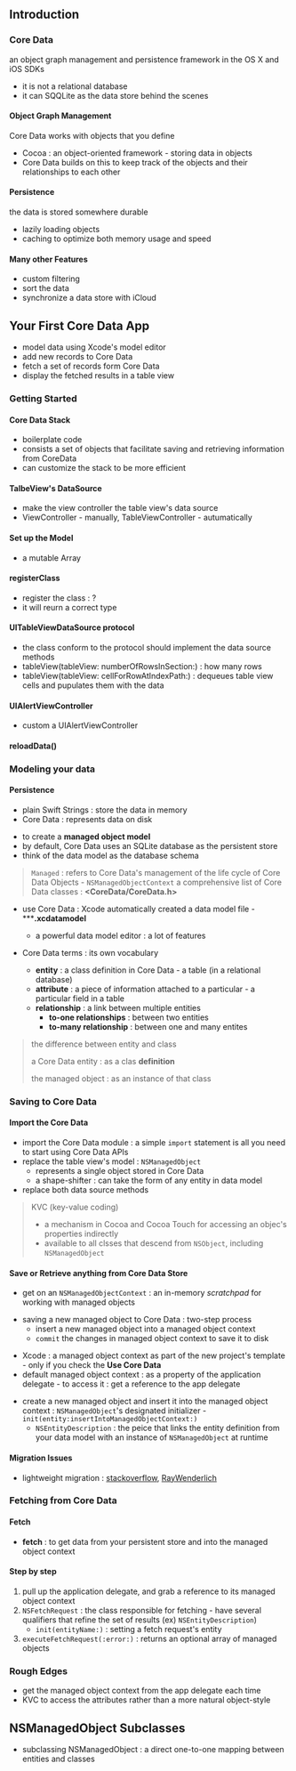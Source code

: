 ## Introduction

### Core Data

an object graph management and persistence framework in the OS X and iOS SDKs

* it is not a relational database
* it can SQQLite as the data store behind the scenes

#### Object Graph Management

Core Data works with objects that you define

* Cocoa : an object-oriented framework - storing data in objects
* Core Data builds on this to keep track of the objects and their relationships to each other

#### Persistence

the data is stored somewhere durable

* lazily loading objects
* caching to optimize both memory usage and speed

#### Many other Features

- custom filtering
- sort the data
- synchronize a data store with iCloud

## Your First Core Data App

* model data using Xcode's model editor
* add new records to Core Data
* fetch a set of records form Core Data
* display the fetched results in a table view

### Getting Started

#### Core Data Stack

* boilerplate code
* consists a set of objects that facilitate saving and retrieving information from CoreData
* can customize the stack to be more efficient

#### TalbeView's DataSource

* make the view controller the table view's data source
* ViewController - manually, TableViewController - autumatically

#### Set up the Model

* a mutable Array

#### registerClass

* register the class : ?
* it will reurn a correct type

#### UITableViewDataSource protocol

* the class conform to the protocol should implement the data source methods
* tableView(tableView: numberOfRowsInSection:) : how many rows
* tableView(tableView: cellForRowAtIndexPath:) : dequeues table view cells and pupulates them with the data

#### UIAlertViewController

* custom a UIAlertViewController

#### reloadData()

### Modeling your data

#### Persistence

* plain Swift Strings : store the data in memory
* Core Data : represents data on disk

- to create a **managed object model**
- by default, Core Data uses an SQLite database as the persistent store
- think of the data model as the database schema

> `Managed` : refers to Core Data's management of the life cycle of Core Data Objects - `NSManagedObjectContext`
> a comprehensive list of Core Data classes : **<CoreData/CoreData.h>**

* use Core Data : Xcode automatically created a data model file - *****.xcdatamodel**
	* a powerful data model editor : a lot of features

* Core Data terms : its own vocabulary
	* **entity** : a class definition in Core Data - a table (in a relational database)
	* **attribute** : a piece of information attached to a particular - a particular field in a table
	* **relationship** : a link between multiple entities
		* **to-one relationships** : between two entities
		* **to-many relationship** : between one and many entites

> the difference between entity and class
>
> a Core Data entity : as a clas **definition**
>
> the managed object : as an instance of that class

### Saving to Core Data

#### Import the Core Data

* import the Core Data module : a simple `import` statement is all you need to start using Core Data APIs
* replace the table view's model : `NSManagedObject`
	* represents a single object stored in Core Data
	* a shape-shifter : can take the form of any entity in data model
* replace both data source methods

> KVC (key-value coding)
>
> 	* a mechanism in Cocoa and Cocoa Touch for accessing an objec's properties indirectly
> 	* available to all clsses that descend from `NSObject`, including `NSManagedObject`

#### Save or Retrieve anything from Core Data Store

* get on an `NSManagedObjectContext` : an in-memory *scratchpad* for working with managed objects
- saving a new managed object to Core Data : two-step process
	- insert a new managed object into a managed object context
	- `commit` the changes in managed object context to save it to disk
* Xcode : a managed object context as part of the new project's template - only if you check the **Use Core Data**
* default managed object context : as a property of the application delegate - to access it : get a reference to the app delegate

- create a new managed object and insert it into the managed object context : `NSManagedObject`'s designated initializer - `init(entity:insertIntoManagedObjectContext:)`
	- `NSEntityDescription` : the peice that links the entity definition from your data model with an instance of `NSManagedObject` at runtime

#### Migration Issues

* lightweight migration : [stackoverflow](http://stackoverflow.com/questions/8881453/the-model-used-to-open-the-store-is-incompatible-with-the-one-used-to-create-the), [RayWenderlich](https://www.raywenderlich.com/114084/core-data-migrations-tutorial-lightweight-migrations)

### Fetching from Core Data

#### Fetch

* **fetch** : to get data from your persistent store and into the managed object context

#### Step by step

1. pull up the application delegate, and grab a reference to its managed object context  
2. `NSFetchRequest` : the class responsible for fetching - have several qualifiers that refine the set of results (ex) `NSEntityDescription`)
	* `init(entityName:)` : setting a fetch request's entity
3. `executeFetchRequest(:error:)` : returns an optional array of managed objects

### Rough Edges

* get the managed object context from the app delegate each time
* KVC to access the attributes rather than a more natural object-style

## NSManagedObject Subclasses

* subclassing NSManagedObject : a direct one-to-one mapping between entities and classes
